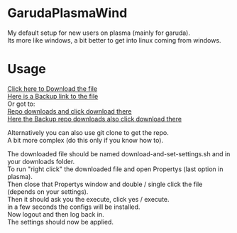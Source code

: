 # GarudaPlasmaWind

My default setup for new users on plasma (mainly for garuda).  
Its more like windows, a bit better to get into linux coming from windows.


# Usage
[Click here to Download the file](https://codeberg.org/marvin1099/GarudaPlasmaWind/releases/download/v0.1/download-and-set-settings.sh)  
[Here is a Backup link to the file](https://github.com/marvin1099/GarudaPlasmaWind/releases/download/v0.1/download-and-set-settings.sh)  
Or got to:  
[Repo downloads and click download there](https://codeberg.org/marvin1099/GarudaPlasmaWind/releases)  
[Here the Backup repo downloads also click download there](https://codeberg.org/marvin1099/GarudaPlasmaWind/releases)  

Alternatively you can also use git clone to get the repo.  
A bit more complex (do this only if you know how to).

The downloaded file should be named download-and-set-settings.sh and in your downloads folder.  
To run "right click" the downloaded file and open Propertys (last option in plasma).  
Then close that Propertys window and double / single click the file (depends on your settings).  
Then it should ask you the execute, click yes / execute.  
in a few seconds the configs will be installed.  
Now logout and then log back in.  
The settings should now be applied.
